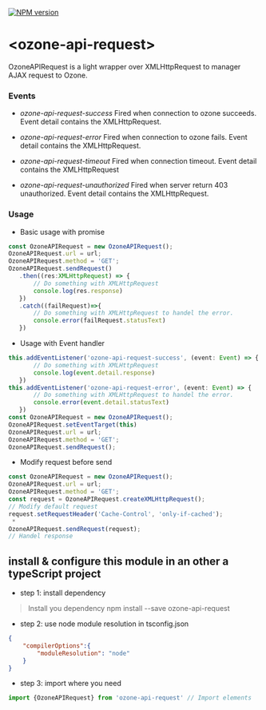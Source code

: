 [![NPM version][npm-image]][npm-url]
# \<ozone-api-request\>


OzoneAPIRequest is a light wrapper over XMLHttpRequest to manager AJAX request to Ozone.

### Events

* *ozone-api-request-success* Fired when connection to ozone succeeds.
Event detail contains the XMLHttpRequest.

* *ozone-api-request-error* Fired when connection to ozone fails.
Event detail contains the XMLHttpRequest.

* *ozone-api-request-timeout* Fired when connection timeout.
Event detail contains the XMLHttpRequest

* *ozone-api-request-unauthorized* Fired when server return 403 unauthorized.
Event detail contains the XMLHttpRequest.


### Usage

* Basic usage with promise
```typeScript
const OzoneAPIRequest = new OzoneAPIRequest();
OzoneAPIRequest.url = url;
OzoneAPIRequest.method = 'GET';
OzoneAPIRequest.sendRequest()
   .then((res:XMLHttpRequest) => {
       // Do something with XMLHttpRequest
       console.log(res.response)
   })
   .catch((failRequest)=>{
       // Do something with XMLHttpRequest to handel the error.
       console.error(failRequest.statusText)
   })
```

* Usage with Event handler
```typeScript
this.addEventListener('ozone-api-request-success', (event: Event) => {
       // Do something with XMLHttpRequest
       console.log(event.detail.response)
   })
this.addEventListener('ozone-api-request-error', (event: Event) => {
       // Do something with XMLHttpRequest to handel the error.
       console.error(event.detail.statusText)
   })
const OzoneAPIRequest = new OzoneAPIRequest();
OzoneAPIRequest.setEventTarget(this)
OzoneAPIRequest.url = url;
OzoneAPIRequest.method = 'GET';
OzoneAPIRequest.sendRequest();
```

* Modify request before send

```typeScript
const OzoneAPIRequest = new OzoneAPIRequest();
OzoneAPIRequest.url = url;
OzoneAPIRequest.method = 'GET';
const request = OzoneAPIRequest.createXMLHttpRequest();
// Modify default request
request.setRequestHeader('Cache-Control', 'only-if-cached');
 *
OzoneAPIRequest.sendRequest(request);
// Handel response
```



## install & configure this module in an other a typeScript project


- step 1: install dependency

> Install you dependency
> npm install --save ozone-api-request

- step 2: use node module resolution in tsconfig.json
```json
{
    "compilerOptions":{
        "moduleResolution": "node"
    }
}
```


- step 3: import where you need
```typescript
import {OzoneAPIRequest} from 'ozone-api-request' // Import elements
```

[npm-image]: https://badge.fury.io/js/ozone-api-request.svg
[npm-url]: https://npmjs.org/package/ozone-api-request

